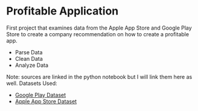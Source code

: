 # Profitable Application

First project that examines data from the Apple App Store and Google Play Store to create a company recommendation on how to create a profitable app. 
- Parse Data
- Clean Data
- Analyze Data

Note: sources are linked in the python notebook but I will link them here as well.
Datasets Used:
- [Google Play Dataset](https://www.kaggle.com/lava18/google-play-store-apps)
- [Apple App Store Dataset](https://www.kaggle.com/ramamet4/app-store-apple-data-set-10k-apps)
